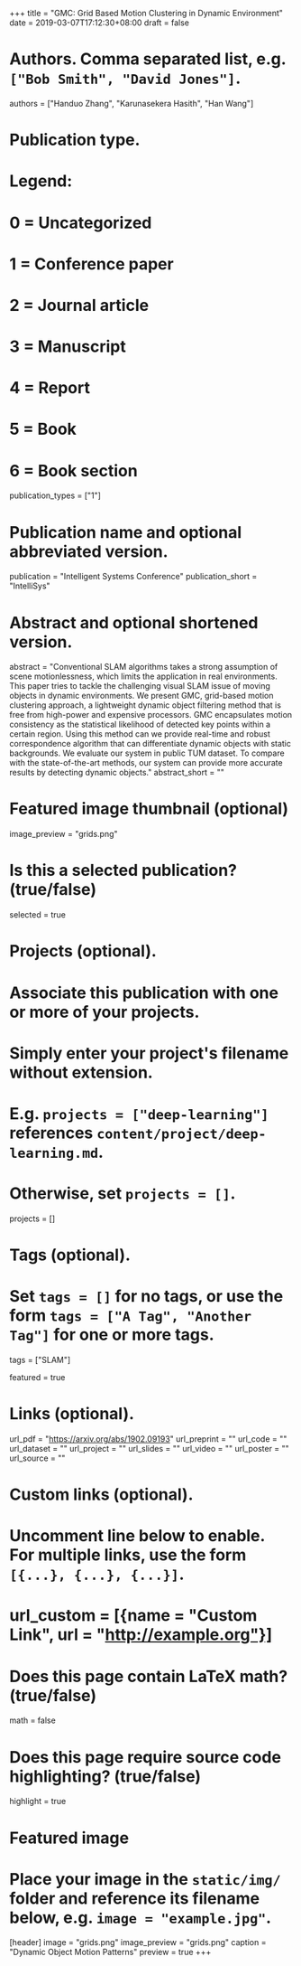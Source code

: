+++
title = "GMC: Grid Based Motion Clustering in Dynamic Environment"
date = 2019-03-07T17:12:30+08:00
draft = false

# Authors. Comma separated list, e.g. `["Bob Smith", "David Jones"]`.
authors = ["Handuo Zhang", "Karunasekera Hasith", "Han Wang"]

# Publication type.
# Legend:
# 0 = Uncategorized
# 1 = Conference paper
# 2 = Journal article
# 3 = Manuscript
# 4 = Report
# 5 = Book
# 6 = Book section
publication_types = ["1"]

# Publication name and optional abbreviated version.
publication = "Intelligent Systems Conference"
publication_short = "IntelliSys"

# Abstract and optional shortened version.
abstract = "Conventional SLAM algorithms takes a strong assumption of scene motionlessness, which limits the application in real environments. This paper tries to tackle the challenging visual SLAM issue of moving objects in dynamic environments. We present GMC, grid-based motion clustering approach, a lightweight dynamic object filtering method that is free from high-power and expensive processors. GMC encapsulates motion consistency as the statistical likelihood of detected key points within a certain region. Using this method can we provide real-time and robust correspondence algorithm that can differentiate dynamic objects with static backgrounds. We evaluate our system in public TUM dataset. To compare with the state-of-the-art methods, our system can provide more accurate results by detecting dynamic objects."
abstract_short = ""

# Featured image thumbnail (optional)
image_preview = "grids.png"

# Is this a selected publication? (true/false)
selected = true

# Projects (optional).
#   Associate this publication with one or more of your projects.
#   Simply enter your project's filename without extension.
#   E.g. `projects = ["deep-learning"]` references `content/project/deep-learning.md`.
#   Otherwise, set `projects = []`.
projects = []

# Tags (optional).
#   Set `tags = []` for no tags, or use the form `tags = ["A Tag", "Another Tag"]` for one or more tags.
tags = ["SLAM"]

featured = true

# Links (optional).
url_pdf = "https://arxiv.org/abs/1902.09193"
url_preprint = ""
url_code = ""
url_dataset = ""
url_project = ""
url_slides = ""
url_video = ""
url_poster = ""
url_source = ""

# Custom links (optional).
#   Uncomment line below to enable. For multiple links, use the form `[{...}, {...}, {...}]`.
# url_custom = [{name = "Custom Link", url = "http://example.org"}]

# Does this page contain LaTeX math? (true/false)
math = false

# Does this page require source code highlighting? (true/false)
highlight = true

# Featured image
# Place your image in the `static/img/` folder and reference its filename below, e.g. `image = "example.jpg"`.
[header]
image = "grids.png"
image_preview = "grids.png"
caption = "Dynamic Object Motion Patterns"
preview = true
+++
